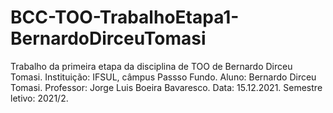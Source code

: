 # BCC-TOO-TrabalhoEtapa1-BernardoDirceuTomasi
Trabalho da primeira etapa da disciplina de TOO de Bernardo Dirceu Tomasi.
Instituição: IFSUL, câmpus Passso Fundo.
Aluno: Bernardo Dirceu Tomasi.
Professor:  Jorge Luis Boeira Bavaresco.
Data: 15.12.2021.
Semestre letivo: 2021/2.
